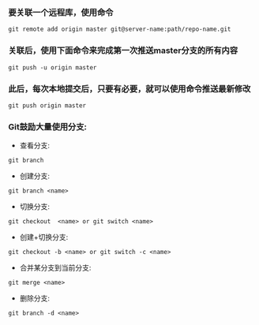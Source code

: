 ### 要关联一个远程库，使用命令
```
git remote add origin master git@server-name:path/repo-name.git
```
### 关联后，使用下面命令来完成第一次推送master分支的所有内容
```
git push -u origin master
```
### 此后，每次本地提交后，只要有必要，就可以使用命令推送最新修改
```
git push origin master
```
### Git鼓励大量使用分支:
  * 查看分支:
```
git branch
```
  * 创建分支:
```
git branch <name>
```
  * 切换分支:
```
git checkout  <name> or git switch <name>
```
  * 创建+切换分支:
```
git checkout -b <name> or git switch -c <name>
```
  * 合并某分支到当前分支:
```
git merge <name>
```
  * 删除分支:
```
git branch -d <name>
```


